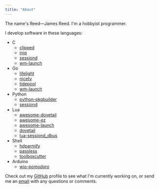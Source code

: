 ```yaml
---
title: "About"
---
```


The name's Reed—James Reed. I'm a hobbyist programmer.

I develop software in these languages:

* C
  * [clipped][clipped]
  * [iniq][iniq]
  * [sessiond][sessiond]
  * [wm-launch][wm-launch]
* Go
  * [lifelight][lifelight]
  * [nicety][nicety]
  * [tidepool][tidepool]
  * [wm-launch][wm-launch]
* Python
  * [python-pkgbuilder][python-pkgbuilder]
  * [sessiond][sessiond]
* Lua
  * [awesome-dovetail][awesome-dovetail]
  * [awesome-ez][awesome-ez]
  * [awesome-launch][awesome-launch]
  * [dovetail][dovetail]
  * [lua-sessiond_dbus][lua-sessiond_dbus]
* Shell
  * [hdparmify][hdparmify]
  * [passless][passless]
  * [toolboxcutter][toolboxcutter]
* Arduino
  * [wio-pomodoro][wio-pomodoro]


[awesome-dovetail]: https://github.com/jcrd/awesome-dovetail
[awesome-ez]: https://github.com/jcrd/awesome-ez
[awesome-launch]: https://github.com/jcrd/awesome-launch
[clipped]: https://github.com/jcrd/clipped
[dovetail]: https://github.com/jcrd/dovetail
[hdparmify]: https://github.com/jcrd/hdparmify
[iniq]: https://github.com/jcrd/iniq
[lifelight]: https://github.com/jcrd/lifelight
[lua-sessiond_dbus]: https://github.com/jcrd/lua-sessiond_dbus
[nicety]: https://github.com/jcrd/nicety
[passless]: https://github.com/jcrd/passless
[python-pkgbuilder]: https://github.com/jcrd/python-pkgbuilder
[sessiond]: https://github.com/jcrd/sessiond
[tidepool]: https://github.com/jcrd/tidepool
[toolboxcutter]: https://github.com/jcrd/toolboxcutter
[wio-pomodoro]: https://github.com/jcrd/wio-pomodoro
[wm-launch]: https://github.com/jcrd/wm-launch

Check out my [GitHub][github] profile to see what I'm currently working on,
or send me an [email][email] with any questions or comments.

[github]: https://github.com/jcrd
[email]: mailto:james@twiddlingbits.net
